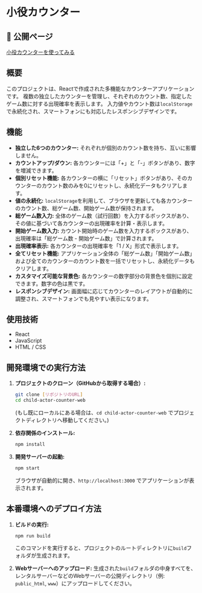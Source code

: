 # 小役カウンター

## 🔗 公開ページ
[小役カウンターを使ってみる](https://kws-kobo.github.io/counter-app/)

## 概要
このプロジェクトは、Reactで作成された多機能なカウンターアプリケーションです。
複数の独立したカウンターを管理し、それぞれのカウント数、指定したゲーム数に対する出現確率を表示します。
入力値やカウント数は`localStorage`で永続化され、スマートフォンにも対応したレスポンシブデザインです。

## 機能
-   **独立した6つのカウンター:** それぞれが個別のカウント数を持ち、互いに影響しません。
-   **カウントアップ/ダウン:** 各カウンターには「+」と「-」ボタンがあり、数字を増減できます。
-   **個別リセット機能:** 各カウンターの横に「リセット」ボタンがあり、そのカウンターのカウント数のみを0にリセットし、永続化データもクリアします。
-   **値の永続化:** `localStorage`を利用して、ブラウザを更新しても各カウンターのカウント数、総ゲーム数、開始ゲーム数が保持されます。
-   **総ゲーム数入力:** 全体のゲーム数（試行回数）を入力するボックスがあり、その値に基づいて各カウンターの出現確率を計算・表示します。
-   **開始ゲーム数入力:** カウント開始時のゲーム数を入力するボックスがあり、出現確率は「総ゲーム数 - 開始ゲーム数」で計算されます。
-   **出現確率表示:** 各カウンターの出現確率を「1 / X」形式で表示します。
-   **全てリセット機能:** アプリケーション全体の「総ゲーム数」「開始ゲーム数」および全てのカウンターのカウント数を一括でリセットし、永続化データもクリアします。
-   **カスタマイズ可能な背景色:** 各カウンターの数字部分の背景色を個別に設定できます。数字の色は黒です。
-   **レスポンシブデザイン:** 画面幅に応じてカウンターのレイアウトが自動的に調整され、スマートフォンでも見やすい表示になります。

## 使用技術
-   React
-   JavaScript
-   HTML / CSS

## 開発環境での実行方法

1.  **プロジェクトのクローン（GitHubから取得する場合）:**
    ```bash
    git clone [リポジトリのURL]
    cd child-actor-counter-web
    ```
    (もし既にローカルにある場合は、`cd child-actor-counter-web` でプロジェクトディレクトリへ移動してください。)

2.  **依存関係のインストール:**
    ```bash
    npm install
    ```

3.  **開発サーバーの起動:**
    ```bash
    npm start
    ```
    ブラウザが自動的に開き、`http://localhost:3000` でアプリケーションが表示されます。

## 本番環境へのデプロイ方法

1.  **ビルドの実行:**
    ```bash
    npm run build
    ```
    このコマンドを実行すると、プロジェクトのルートディレクトリに`build`フォルダが生成されます。

2.  **Webサーバーへのアップロード:**
    生成された`build`フォルダの中身すべてを、レンタルサーバーなどのWebサーバーの公開ディレクトリ（例: `public_html`, `www`）にアップロードしてください。